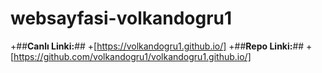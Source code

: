 # websayfasi-volkandogru1
+##**Canlı Linki:**##
+[https://volkandogru1.github.io/]
+##**Repo Linki:**##
+[https://github.com/volkandogru1/volkandogru1.github.io/]

